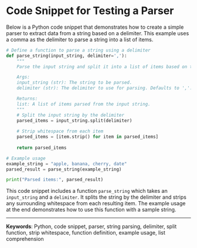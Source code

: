 # Code Snippet for Testing a Parser

Below is a Python code snippet that demonstrates how to create a simple parser to extract data from a string based on a delimiter. This example uses a comma as the delimiter to parse a string into a list of items.

```python
# Define a function to parse a string using a delimiter
def parse_string(input_string, delimiter=','):
    """
    Parse the input string and split it into a list of items based on the given delimiter.

    Args:
    input_string (str): The string to be parsed.
    delimiter (str): The delimiter to use for parsing. Defaults to ','.

    Returns:
    list: A list of items parsed from the input string.
    """
    # Split the input string by the delimiter
    parsed_items = input_string.split(delimiter)
    
    # Strip whitespace from each item
    parsed_items = [item.strip() for item in parsed_items]
    
    return parsed_items

# Example usage
example_string = "apple, banana, cherry, date"
parsed_result = parse_string(example_string)

print("Parsed items:", parsed_result)
```

This code snippet includes a function `parse_string` which takes an `input_string` and a `delimiter`. It splits the string by the delimiter and strips any surrounding whitespace from each resulting item. The example usage at the end demonstrates how to use this function with a sample string.

---

**Keywords**: Python, code snippet, parser, string parsing, delimiter, split function, strip whitespace, function definition, example usage, list comprehension